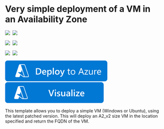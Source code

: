 # Very simple deployment of a VM in an Availability Zone

<IMG SRC="https://azurequickstartsservice.blob.core.windows.net/badges/101-vm-simple-zones/PublicLastTestDate.svg" />&nbsp;
<IMG SRC="https://azurequickstartsservice.blob.core.windows.net/badges/101-vm-simple-zones/PublicDeployment.svg" />&nbsp;

<IMG SRC="https://azurequickstartsservice.blob.core.windows.net/badges/101-vm-simple-zones/FairfaxLastTestDate.svg" />&nbsp;
<IMG SRC="https://azurequickstartsservice.blob.core.windows.net/badges/101-vm-simple-zones/FairfaxDeployment.svg" />&nbsp;

<IMG SRC="https://azurequickstartsservice.blob.core.windows.net/badges/101-vm-simple-zones/BestPracticeResult.svg" />&nbsp;
<IMG SRC="https://azurequickstartsservice.blob.core.windows.net/badges/101-vm-simple-zones/CredScanResult.svg" />&nbsp;

<a href="https://portal.azure.com/#create/Microsoft.Template/uri/https%3A%2F%2Fraw.githubusercontent.com%2FAzure%2Fazure-quickstart-templates%2Fmaster%2F101-vm-simple-zones%2Fazuredeploy.json" target="_blank">
    <img src="https://raw.githubusercontent.com/Azure/azure-quickstart-templates/master/1-CONTRIBUTION-GUIDE/images/deploytoazure.svg"/>
</a>
<a href="http://armviz.io/#/?load=https%3A%2F%2Fraw.githubusercontent.com%2FAzure%2Fazure-quickstart-templates%2Fmaster%2F101-vm-simple-zones%2Fazuredeploy.json" target="_blank">
    <img src="https://raw.githubusercontent.com/Azure/azure-quickstart-templates/master/1-CONTRIBUTION-GUIDE/images/visualizebutton.svg"/>
</a>

This template allows you to deploy a simple VM (Windows or Ubuntu), using the latest patched version. This will deploy an A2_v2 size VM in the location specified and return the FQDN of the VM.

